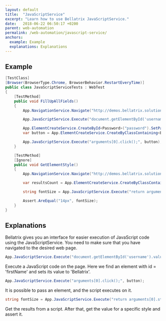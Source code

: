 ```yaml
---
layout: default
title:  "JavaScriptService"
excerpt: "Learn how to use Bellatrix JavaScriptService."
date:   2018-06-22 06:50:17 +0200
parent: web-automation
permalink: /web-automation/javascript-service/
anchors:
  example: Example
  explanations: Explanations
---
```

Example
-------
```csharp
[TestClass]
[Browser(BrowserType.Chrome, BrowserBehavior.RestartEveryTime)]
public class JavaScriptServiceTests : WebTest
{
    [TestMethod]
    public void FillUpAllFields()
    {
        App.NavigationService.Navigate("http://demos.bellatrix.solutions/my-account/");

        App.JavaScriptService.Execute("document.getElementById('username').value = 'Bellatrix';");

        App.ElementCreateService.CreateById<Password>("password").SetPassword("Gorgeous");
        var button = App.ElementCreateService.CreateByClassContaining<Button>("woocommerce-Button button");

        App.JavaScriptService.Execute("arguments[0].click();", button);
    }

    [TestMethod]
    [Ignore]
    public void GetElementStyle()
    {
        App.NavigationService.Navigate("http://demos.bellatrix.solutions/");

        var resultsCount = App.ElementCreateService.CreateByClassContaining<Element>("woocommerce-result-count");

        string fontSize = App.JavaScriptService.Execute("return arguments[0].style.font-size", resultsCount.WrappedElement);

        Assert.AreEqual("14px", fontSize);
    }
}
```
Explanations
------------
Bellatrix gives you an interface for easier execution of JavaScript code using the JavaScriptService. You need to make sure that you have navigated to the desired web page.
```csharp
App.JavaScriptService.Execute("document.getElementById('username').value = 'Bellatrix';"); 
```
Execute a JavaScript code on the page. Here we find an element with id = 'firstName' and sets its value to 'Bellatrix'.
```csharp
App.JavaScriptService.Execute("arguments[0].click();", button);
```
It is possible to pass an element, and the script executes on it.
```csharp
string fontSize = App.JavaScriptService.Execute("return arguments[0].style.font-size", resultsCount.WrappedElement);
```
Get the results from a script. After that, get the value for a specific style and assert it.